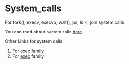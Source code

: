 # System_calls
For fork(), execv, execvp, wait(), ps, ls -l, join system calls

You can read about system calls [here](https://www.geeksforgeeks.org/operating-system-introduction-system-call/)

Other Links for system calls

1. For [exec](https://linuxhint.com/linux-exec-system-call/?fbclid=IwAR0hDRxde7roDaM3KbHNFI4QkhLAaEv-tpYh9ELUy1APcdfCqP2Z0HtLAkw) family
2. For [exec](http://www.it.uu.se/education/course/homepage/os/vt18/module-2/exec/) family
